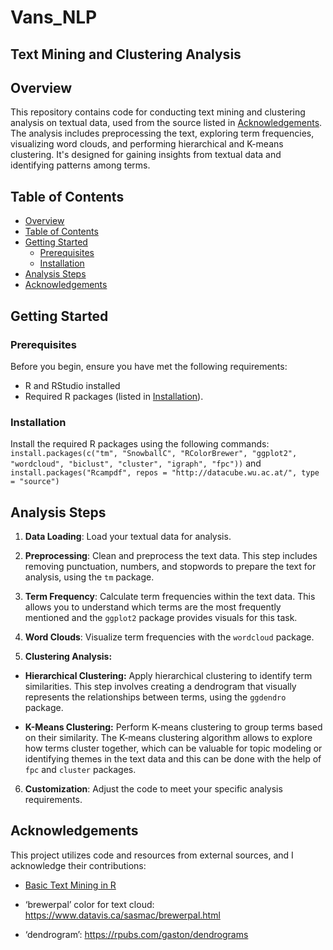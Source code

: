 # Vans_NLP

## Text Mining and Clustering Analysis

## Overview

This repository contains code for conducting text mining and clustering analysis on textual data, used from the source listed in [Acknowledgements](#acknowledgements). The analysis includes preprocessing the text, exploring term frequencies, visualizing word clouds, and performing hierarchical and K-means clustering. It's designed for gaining insights from textual data and identifying patterns among terms.

## Table of Contents

- [Overview](#overview)
- [Table of Contents](#table-of-contents)
- [Getting Started](#getting-started)
  - [Prerequisites](#prerequisites)
  - [Installation](#installation)
- [Analysis Steps](#analysis-steps)
- [Acknowledgements](#acknowledgements)

## Getting Started

### Prerequisites

Before you begin, ensure you have met the following requirements:

- R and RStudio installed
- Required R packages (listed in [Installation](#installation)).

### Installation

Install the required R packages using the following commands: `install.packages(c("tm", "SnowballC", "RColorBrewer", "ggplot2", "wordcloud", "biclust", "cluster", "igraph", "fpc"))` and `install.packages("Rcampdf", repos = "http://datacube.wu.ac.at/", type = "source")`

## Analysis Steps

1. **Data Loading**: Load your textual data for analysis.

2. **Preprocessing**: Clean and preprocess the text data. This step includes removing punctuation, numbers, and stopwords to prepare the text for analysis, using the `tm` package.

3. **Term Frequency**: Calculate term frequencies within the text data. This allows you to understand which terms are the most frequently mentioned and the `ggplot2` package provides visuals for this task. 

4. **Word Clouds**: Visualize term frequencies with the `wordcloud` package.

5. **Clustering Analysis:**

  - **Hierarchical Clustering:** Apply hierarchical clustering to identify term similarities. This step involves creating a dendrogram that visually represents the relationships between terms, using the `ggdendro` package.
   
  - **K-Means Clustering:** Perform K-means clustering to group terms based on their similarity. The K-means clustering algorithm allows to explore how terms cluster together, which can be valuable for topic modeling or identifying themes in the text data and this can be done with the help of `fpc` and `cluster` packages.

6. **Customization**: Adjust the code to meet your specific analysis requirements.

## Acknowledgements

This project utilizes code and resources from external sources, and I acknowledge their contributions:

- [Basic Text Mining in R](https://rstudio-pubs-static.s3.amazonaws.com/265713_cbef910aee7642dc8b62996e38d2825d.html) 

- ‘brewerpal’ color for text cloud: https://www.datavis.ca/sasmac/brewerpal.html

- ‘dendrogram’: https://rpubs.com/gaston/dendrograms
